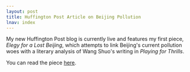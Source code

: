 ```yaml
---
layout: post
title: Huffington Post Article on Beijing Pollution
lnav: index
---
```


My new Huffington Post blog is currently live and features my first piece, _Elegy for a Lost Beijing_, which attempts to link Beijing's current pollution woes with a literary analysis of Wang Shuo's writing in _Playing for Thrills_.

You can read the piece [here](http://www.huffingtonpost.com/kaitlin-solimine/beijing-china-pollution_b_2474850.html).